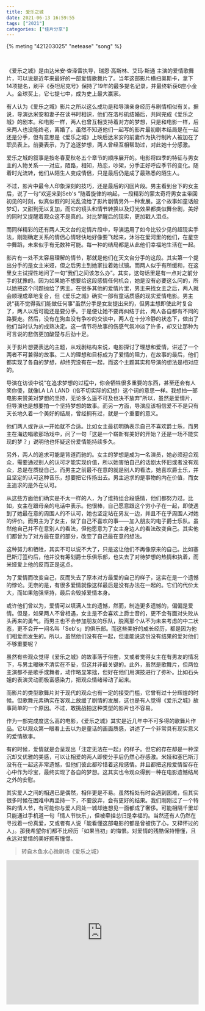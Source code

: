 ```yaml
---
title: 爱乐之城
date: 2021-06-13 16:59:55
tags: ["2021"]
categories: ["佳片分享"]
---
```


{% meting "421203025" "netease" "song" %}

<br/>

《爱乐之城》是由达米安·查泽雷执导，瑞恩·高斯林、艾玛·斯通 主演的爱情歌舞片，可以说是近年来最好的一部爱情歌舞片了。当年这部影片横扫奥斯卡，拿下14项提名，刷平《泰坦尼克号》保持了19年的最多提名记录，并最终斩获6座小金人。金球奖上，它七提七中，成为史上最大赢家。

<!--more-->

有人认为《爱乐之城》影片之所以这么成功是和导演亲身经历与剧情相似有关。据说，导演达米安和妻子在读书时相识，他们在洛杉矶结婚后，共同完成《爱乐之城》的剧本。和电影一样，两人也曾互相支持着对方的梦想，只是和电影一样，后来两人也没能终老，离婚了。虽然不知道他们一起写的影片最初剧本结局是在一起还是分手，但有意思是《爱乐之城》上映后达米安的前妻作为执行制片人被加在了职员表上。前妻表示，为了追逐梦想，两人曾经互相帮助过，对此她十分感激。

爱乐之城的叙事是按冬春夏秋冬五个章节的顺序展开的。电影将四季的特征与男女主的人物关系一一对应，陌路，相知，热恋，吵架，分手正好呼应季节的变化。随着时光流转，他们从陌生人变成情侣，只是最后仍是成了最熟悉的陌生人。

不过，影片中最令人印象深刻的技巧，还是最后的闪回片段。男主看到台下的女主后，说了一句“欢迎来到Seb's ”随着旋律的响起，一段精彩的蒙太奇将男女主带回初见的时刻，似真似假的时光乱流给了影片剧情另外一种发展。这个故事如童话般梦幻，又甜到无以复加，而它的镜头和情节转换以及灯光效果都类似舞台剧，美好的同时又提醒着观众这不是真的。对比梦醒后的现实，更加戳人泪点。

而同样精彩的还有两人天文台的定情片段中，导演运用了如今比较少见的超现实手法，刚刚确定关系的情侣心情轻快地好像要飞起来，沐浴在爱河里的他们，在星空中舞蹈，未来似乎有无数种可能。每一种的结局都是从此他们幸福地生活在一起。

影片有一处不太容易理解的情节，那就是他们在天文台分手的这段。其实第一个提出分手的是女主米娅，但之后男主到她家拉着她试镜。而两人似乎有所缓和，在这里女主试探性地问了一句“我们之间该怎么办”。其实，这句话里是有一点对之前分手的犹豫的。因为如果她不想要给这段感情任何机会，她是没有必要这么问的，所以她把这个问题抛给了男主。在很多其他的爱情片里，男主来找女主之后，两人就会顺理成章地复合，但《爱乐之城》确实一部有童话质感的现实爱情电影。男主说“我不觉得我们能做任何事”虽然分手是女友提出来的，但男主想即使此时复合了，两人以后可能还是要分手。于是便让她不要再纠结于此，两人各自都有不同的路要走。然后，没有在狗血没有争吵的交谈中，两人在十分冷静的状态下，做出了他们当时认为的成熟决定。这一情节将故事的伤感气氛冲淡了许多，却又让那种为可言说的悲伤更加酸楚与后劲十足。

关于影片想要表达的主题，从戏剧结构来说，电影探讨了理想和爱情，讲述了一个两者不可兼得的故事。二人的理想和目标成为了爱情的阻力，在故事的最后，他们都实现了各自的梦想，却终究没有在一起，而这个主题其实和导演的想法是相对应的。

导演在访谈中说“在追求梦想的过程中，你会牺牲很多重要的东西，甚至还会有人笑你傻，就像LA LA LAND（指不切实际的幻想）这个词的意思一样。我想拍一部电影来赞美对梦想的坚持，无论多么遥不可及也决不放弃”所以，虽然是爱情片，但导演也是想要拍一个坚持梦想的故事。而另一方面，导演应该相信爱不不是只有天长地久着一个美好的结局，曾经拥有过，就是一个重要的意义。

他们两人或许从一开始就不合适。比如女主最初明确表示自己不喜欢爵士乐，而男主在海边唱歌那场戏中，问了一句「这是一个崭新有美好的开始？还是一场不能实现的梦？」说明他也怀疑这份爱情能持续多久。

另外，两人的追求可能是背道而驰的。女主的梦想是成为一名演员，她必须迎合观众，需要通过别人的认可才能实现价值，所以她害怕自己的话剧太怀旧或者没有观众，总是在质疑自己。而男主之前最不在意的就是别人的看法，她喜欢爵士乐，并且坚定的认可这种音乐，想要把它传扬出去。男主追求的是事物的内在价值，而女主追求的是外在认可。

从这些方面他们确实是不太一样的人，为了维持组合段感情，他们都努力过。比如，女主在跟母亲的电话中表示。他很棒，自己愿意跟这个穷小子在一起，即使遇到了她最在意的周围人的不认可，她也坚定站在男友一边，并且不在乎周围人对她的评价。而男主为了女主，做了自己不喜欢的事——加入朋友的电子爵士乐队。虽然他自己并不在意别人的看法，但他愿意为了女主身边人的看法改变自己。其实他们都曾为了对方最在意的部分，改变了自己最在意的想法。

这种努力和牺牲，其实不可以说不大了，只是这让他们不再像原来的自己。比如塞巴斯汀签约后，他并没有筹划爵士乐俱乐部，也失去了对待梦想的热情和执着，而米娅爱上他的反而正是这点。

为了爱情而改变自己，反而失去了原本对方最爱的自己的样子，这实在是一个遗憾的悖论。无奈的是，有很多爱情就像这样最后是没有办法在一起的。它们的代价太大，而如果勉强坚持，最后会毁掉爱情本身。

或许他们曾以为，爱情可以填满人生的遗憾，然而，制造更多遗憾的，偏偏是爱情。但是，如果两人不曾相遇，女主是不会喜欢上爵士音的，更不会有面对失败从头再来的勇气。而男主也不会参加朋友的乐队，脱离那个从不为未来考虑的中二状态，更不会开一间名叫「Seb's」的俱乐部。而这些美好的成长经历，都是因为他们相爱而发生的。所以，虽然他们没有在一起，但谁能说这份没有结果的爱对他们不够重要呢？

虽然有些观众觉得《爱乐之城》的故事落于俗套，又或者觉得女主在有男友的情况下，与男主暧昧不清实在不妥，但这并非最关键的。此外，虽然是歌舞片，但两位主演都不是歌手或舞者，动作略显笨拙，但好在他们用演技进行了弥补。比如石头姐的表演灵动而极富感染力，把观众情绪带动了起来。

而影片的类型歌舞片对于现代的观众也有一定的接受门槛，它曾有过十分辉煌的时候。但歌舞元素确实在客观上放缓了剧情的发展，这也是有人觉得《爱乐之城》故事简单的一个原因。不过，敢挑战拍这种类型的影片也不容易。

作为一部完成度这么高的电影，《爱乐之城》其实是近几年中不可多得的歌舞片作品。它以观众第一眼看上去以为是童话的画面质感，讲述了一个非常具有现实意义的爱情故事。

有的时候，爱情就是会呈现出「注定无法在一起」的样子。但它的存在却是一种深沉却又优雅的美感，可以让相爱的两人即使分手后仍然心存感激。米娅和塞巴斯汀没有在一起这非常遗憾，但他们彼此都珍惜着这段感情。并且都把这段爱情留存在心中作为珍宝，最终实现了各自的梦想。这其实也令观众得到一种在电影遗憾结局之外的安慰。

其实爱人之间的相遇已是偶然，相伴更是不易。虽然相处有时会遇到困难，但其实很多时候在困难中再坚持一下，不要放弃，会有更好的结果。我们刚刚过了一个特殊的情人节，有可能你与爱人同处一城却连想见一面都成了奢侈。可能相隔千里却只能通过手机道一句「情人节快乐」，但被牵挂总归是幸福的。当然还有人仍然在寻找着一份真爱，又或者有人说「能看懂这部电影的都是曾被伤了心，又释怀过的人」。那我希望你们都不比经历「如果当初」的悔恨。对爱情的残酷保持懵懂，且永远对爱情的美好拥有憧憬。

> 转自木鱼水心微剧场《爱乐之城》

<div style="position: relative; width: 100%; height: 0; padding-bottom: 75%;">
    <iframe src="https://www.bilibili.com/video/BV1G741137jn?from=search&seid=2296532356523104963"  scrolling="no" border="0" frameborder="no" framespacing="0" allowfullscreen="true" style="position: absolute; width: 100%; height: 100%; left: 0; top: 0;"></iframe>
</div>